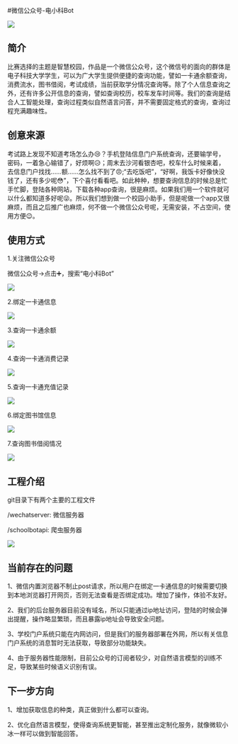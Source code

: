 #微信公众号-电小科Bot

![](/resources/logo.png)



## 简介
比赛选择的主题是智慧校园，作品是一个微信公众号，这个微信号的面向的群体是电子科技大学学生，可以为广大学生提供便捷的查询功能，譬如一卡通余额查询，消费流水，图书借阅，考试成绩，当前获取学分情况查询等。除了个人信息查询之外，还有许多公开信息的查询，譬如查询校历，校车发车时间等。我们的查询是结合人工智能处理，查询过程类似自然语言问答，并不需要固定格式的查询，查询过程充满趣味性。
## 创意来源

考试路上发现不知道考场怎么办:cry:？手机登陆信息门户系统查询，还要输学号，密码，一着急心输错了，好烦啊:disappointed_relieved:；周末去沙河看银杏吧，校车什么时候来着，去信息门户找找……额……怎么找不到了:angry:;“去吃饭吧”，“好啊，我饭卡好像快没钱了，还有多少呢:flushed:”，下个喜付看看吧。如此种种，想要查询信息的时候总是忙手忙脚，登陆各种网站，下载各种app查询，很是麻烦。如果我们用一个软件就可以什么都知道多好呢:stuck_out_tongue_winking_eye:。所以我们想到做一个校园小助手，但是呢做一个app又很麻烦，而且之后推广也麻烦，何不做一个微信公众号呢，无需安装，不占空间，使用方便:wink:。

## 使用方式

1.关注微信公众号

微信公众号->点击:heavy_plus_sign:，搜索“电小科Bot”

![](/resources/gif/search.gif)

2.绑定一卡通信息

![](/resources/gif/ecard_bind.gif)

3.查询一卡通余额

![](/resources/gif/balance.gif)

4.查询一卡通消费记录

![](/resources/gif/expend.gif)

5.查询一卡通充值记录

![](/resources/gif/recharge.gif)

6.绑定图书馆信息

![](/resources/gif/library_bind.gif)

7.查询图书借阅情况

![](/resources/gif/lib.gif)

## 工程介绍

git目录下有两个主要的工程文件

/wechatserver: 微信服务器

/schoolbotapi: 爬虫服务器



![](/resources/project.png)



## 当前存在的问题

1、微信内置浏览器不制止post请求，所以用户在绑定一卡通信息的时候需要切换到本地浏览器打开网页，否则无法查看是否绑定成功。增加了操作，体验不友好。

2、我们的后台服务器目前没有域名，所以只能通过ip地址访问，登陆的时候会弹出提醒，操作略显繁琐，而且暴露ip地址会导致安全问题。

3、学校门户系统只能在内网访问，但是我们的服务器部署在外网，所以有关信息门户系统的消息暂时无法获取，导致部分功能缺失。

4、由于服务器性能限制，目前公众号的订阅者较少，对自然语言模型的训练不足，导致某些时候语义识别有误。

## 下一步方向

1、增加获取信息的种类，真正做到什么都可以查询。

2、优化自然语言模型，使得查询系统更智能，甚至推出定制化服务，就像微软小冰一样可以做到智能回答。